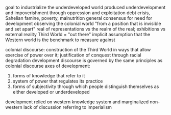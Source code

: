 goal to industrialize the underdeveloped world
produced underdevelopment and impoverishment through oppression and exploitation
debt crisis, Sahelian famine, poverty, malnutrition
general consensus for need for development
observing the colonial world "from a position that is invisible and set apart"
real of representations vs the realm of the real; exhibitions vs external reality
Third World = "out there"
implicit assumption that the Western world is the benchmark to measure against

colonial discourse: construction of the Third World in ways that allow exercise of power over it; justification of conquest through racial degradation
development discourse is governed by the same principles as colonial discourse
axes of development:
1. forms of knowledge that refer to it
2. system of power that regulates its practice
3. forms of subjectivity through which people distinguish themselves as either developed or underdeveloped

development relied on western knowledge system and marginalized non-western
lack of discussion referring to imperialism